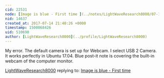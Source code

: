 ```yaml
---
cid: 22531
node: [Image is blue - First time ](../notes/LightWaveResearch8000/07-10-2017/image-is-blue-first-time)
nid: 14637
created_at: 2017-07-14 21:40:26 +0000
timestamp: 1500068426
uid: 510698
author: [LightWaveResearch8000](../profile/LightWaveResearch8000)
---
```


My error. The default camera is set up for Webcam.  I select USB 2 Camera. It works perfectly in Ubuntu 17.04.  Blue post-it note is covering the built-in webcam of the computer monitor.







[LightWaveResearch8000](../profile/LightWaveResearch8000) replying to: [Image is blue - First time ](../notes/LightWaveResearch8000/07-10-2017/image-is-blue-first-time)


